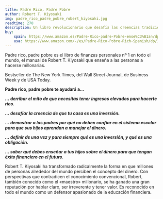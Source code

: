 ```yaml
---
title: Padre Rico, Padre Pobre
author: Robert T. Kiyosaki
img: padre_rico_padre_pobre_robert_kiyosaki.jpg
readtime: 270
description: Un libro revolucionario que desafía las creencias tradicionales sobre el dinero y la educación financiera. Kiyosaki contrasta las lecciones que aprendió de su "padre rico" y su "padre pobre", ofreciendo ideas prácticas para generar riqueza, invertir inteligentemente y alcanzar la libertad financiera.
buy:
    spain: https://www.amazon.es/Padre-Rico-padre-Pobre-ense%C3%B1an/dp/846633212X
    usa: https://www.amazon.com/-/es/Padre-Rico-Pobre-Rich-Spanish/dp/160396181X
---
```


Padre rico, padre pobre es el libro de finanzas personales nº 1 en todo el mundo, el manual de Robert T. Kiyosaki que enseña a las personas a hacerse millonarias.

Bestseller de The New York Times, del Wall Street Journal, de Business Week y de USA Today.

**Padre rico, padre pobre te ayudará a...**

***... derribar el mito de que necesitas tener ingresos elevados para hacerte rico.***

***... desafiar la creencia de que tu casa es una inversión.***

***... demostrar a los padres por qué no deben confiar en el sistema escolar para que sus hijos aprendan a manejar el dinero.***

***... definir de una vez y para siempre qué es una inversión, y qué es una obligación.***

***... saber qué debes enseñar a tus hijos sobre el dinero para que tengan éxito financiero en el futuro.***

Robert T. Kiyosaki ha transformado radicalmente la forma en que millones de personas alrededor del mundo perciben el concepto del dinero. Con perspectivas que contradicen el conocimiento convencional, Robert, también conocido como el «maestro» millonario, se ha ganado una gran reputación por hablar claro, ser irreverente y tener valor. Es reconocido en todo el mundo como un defensor apasionado de la educación financiera.